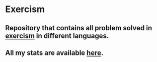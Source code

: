 # Exercism
## Repository that contains all problem solved in [exercism](https://exercism.org/) in different languages.
## All my stats are available [here](https://exercism.org/profiles/Anerti).

